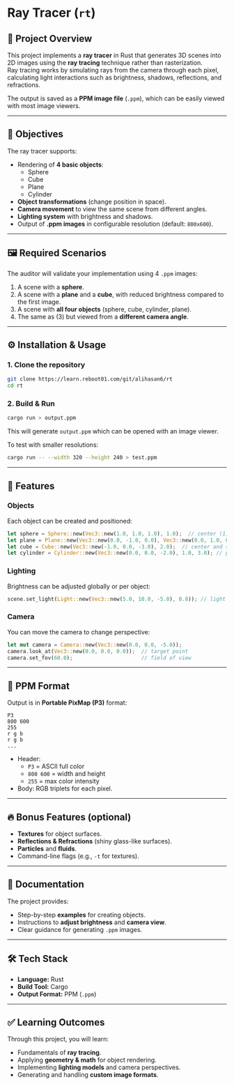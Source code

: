 # Ray Tracer (`rt`)

## 📖 Project Overview

This project implements a **ray tracer** in Rust that generates 3D scenes into 2D images using the **ray tracing** technique rather than rasterization.  
Ray tracing works by simulating rays from the camera through each pixel, calculating light interactions such as brightness, shadows, reflections, and refractions.

The output is saved as a **PPM image file** (`.ppm`), which can be easily viewed with most image viewers.

---

## 🎯 Objectives

The ray tracer supports:

- Rendering of **4 basic objects**:
  - Sphere
  - Cube
  - Plane
  - Cylinder
- **Object transformations** (change position in space).
- **Camera movement** to view the same scene from different angles.
- **Lighting system** with brightness and shadows.
- Output of **.ppm images** in configurable resolution (default: `800x600`).

---

## 🖼️ Required Scenarios

The auditor will validate your implementation using 4 `.ppm` images:

1. A scene with a **sphere**.
2. A scene with a **plane** and a **cube**, with reduced brightness compared to the first image.
3. A scene with **all four objects** (sphere, cube, cylinder, plane).
4. The same as (3) but viewed from a **different camera angle**.

---

## ⚙️ Installation & Usage

### 1. Clone the repository

```bash
git clone https://learn.reboot01.com/git/alihasan6/rt
cd rt
```

### 2. Build & Run

```bash
cargo run > output.ppm
```

This will generate `output.ppm` which can be opened with an image viewer.

To test with smaller resolutions:

```bash
cargo run -- --width 320 --height 240 > test.ppm
```

---

## 🧱 Features

### Objects

Each object can be created and positioned:

```rust
let sphere = Sphere::new(Vec3::new(1.0, 1.0, 1.0), 1.0);  // center (1,1,1), radius 1
let plane = Plane::new(Vec3::new(0.0, -1.0, 0.0), Vec3::new(0.0, 1.0, 0.0)); // ground plane
let cube = Cube::new(Vec3::new(-1.0, 0.0, -3.0), 2.0);  // center and side length
let cylinder = Cylinder::new(Vec3::new(0.0, 0.0, -2.0), 1.0, 3.0); // position, radius, height
```

### Lighting

Brightness can be adjusted globally or per object:

```rust
scene.set_light(Light::new(Vec3::new(5.0, 10.0, -5.0), 0.8)); // light position + intensity
```

### Camera

You can move the camera to change perspective:

```rust
let mut camera = Camera::new(Vec3::new(0.0, 0.0, -5.0));
camera.look_at(Vec3::new(0.0, 0.0, 0.0));  // target point
camera.set_fov(60.0);                      // field of view
```

---

## 📂 PPM Format

Output is in **Portable PixMap (P3)** format:

```
P3
800 600
255
r g b
r g b
...
```

- Header:
  - `P3` = ASCII full color
  - `800 600` = width and height
  - `255` = max color intensity
- Body: RGB triplets for each pixel.

---

## 🔥 Bonus Features (optional)

- **Textures** for object surfaces.
- **Reflections & Refractions** (shiny glass-like surfaces).
- **Particles** and **fluids**.
- Command-line flags (e.g., `-t` for textures).

---

## 📑 Documentation

The project provides:

- Step-by-step **examples** for creating objects.
- Instructions to **adjust brightness** and **camera view**.
- Clear guidance for generating `.ppm` images.

---

## 🛠️ Tech Stack

- **Language:** Rust
- **Build Tool:** Cargo
- **Output Format:** PPM (`.ppm`)

---

## ✅ Learning Outcomes

Through this project, you will learn:

- Fundamentals of **ray tracing**.
- Applying **geometry & math** for object rendering.
- Implementing **lighting models** and camera perspectives.
- Generating and handling **custom image formats**.

